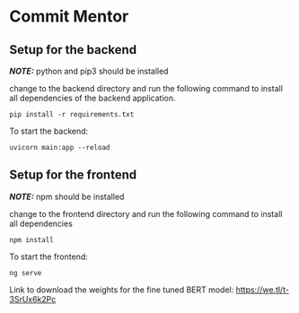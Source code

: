 # Commit Mentor

## Setup for the backend

**_NOTE:_** python and pip3 should be installed

change to the backend directory and run the following command to install all  dependencies of the backend application.
    

    pip install -r requirements.txt

To start the backend:

    uvicorn main:app --reload

## Setup for the frontend
**_NOTE:_**  npm should be installed

change to the frontend directory and run the following command to install all dependencies

    npm install

To start the frontend:

    ng serve

Link to download the weights for the fine tuned BERT model: 
https://we.tl/t-3SrUx6k2Pc